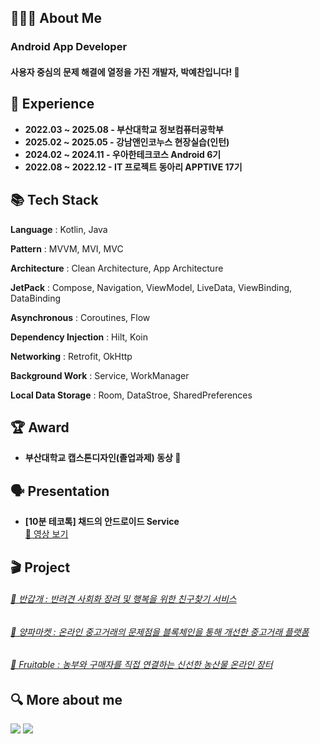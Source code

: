 <h2>🧑🏻‍💻 About Me</h2>

<h3>Android App Developer</h3>

<h4>사용자 중심의 문제 해결에 열정을 가진 개발자, 박예찬입니다! 👋</h4>

<h2>💪 Experience</h2>

- **2022.03 ~ 2025.08 - 부산대학교 정보컴퓨터공학부**
- **2025.02 ~ 2025.05 - 강남앤인코누스 현장실습(인턴)**
- **2024.02 ~ 2024.11 - 우아한테크코스 Android 6기**
- **2022.08 ~ 2022.12 - IT 프로젝트 동아리 APPTIVE 17기**

<h2>📚 Tech Stack</h2>

**Language**
: Kotlin, Java

**Pattern**
: MVVM, MVI, MVC

**Architecture**
: Clean Architecture, App Architecture

**JetPack**
: Compose, Navigation, ViewModel, LiveData, ViewBinding, DataBinding

**Asynchronous**
: Coroutines, Flow

**Dependency Injection**
: Hilt, Koin

**Networking**
: Retrofit, OkHttp

**Background Work**
: Service, WorkManager

**Local Data Storage**
: Room, DataStroe, SharedPreferences

<h2>🏆 Award</h2>

- **부산대학교 캡스톤디자인(졸업과제) 동상 🥉**

<h2>🗣️ Presentation</h2>

- **[10분 테코톡] 채드의 안드로이드 Service**  
  [🎥 영상 보기](https://www.youtube.com/watch?v=GnQu_KW3suI)

<h2>🎬 Project</h2>

<h6>
    <a href="https://glaze-mustang-7cf.notion.site/15657846cad680828561c41f6a23c772"target="_self">🐶 반갑개 : 반려견 사회화 장려 및 행복을 위한 친구찾기 서비스</a> 
</h6>
<h6>
    <a href="https://glaze-mustang-7cf.notion.site/15657846cad6808c85b9d95908be76ed"target="_self">🧅 양파마켓 : 온라인 중고거래의 문제점을 블록체인을 통해 개선한 중고거래 플랫폼</a> 
</h6>
<h6>
    <a href="https://www.notion.so/Fruitable-15657846cad680f087afcaab5356524d"target="_self">🌱 Fruitable : 농부와 구매자를 직접 연결하는 신선한 농산물 온라인 장터</a> 
</h6>

<h2>🔍 More about me</h2>

<a href="mailto:dpcks0509@gmail.com" target="_blank">
  <img src="https://img.shields.io/badge/Mail-D14836?style=flat-square&logo=Gmail&logoColor=white"/></a>
<a href="https://velog.io/@dpcks0509" target="_blank">
  <img src="https://img.shields.io/badge/Velog-20C997?style=flat-square&logo=Velog&logoColor=white"/></a>
